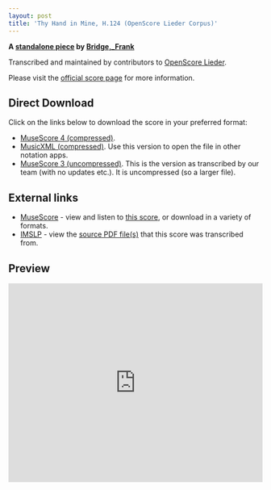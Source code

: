 ```yaml
---
layout: post
title: 'Thy Hand in Mine, H.124 (OpenScore Lieder Corpus)'
---
```


__A [standalone piece](https://fourscoreandmore.org/openscore/lieder/Bridge%2C_Frank/_/) by [Bridge,_Frank](https://fourscoreandmore.org/openscore/lieder/Bridge%2C_Frank)__

Transcribed and maintained by contributors to [OpenScore Lieder].

Please visit the [official score page] for more information.

[official score page]: https://musescore.com/openscore-lieder-corpus/scores/6477819
[OpenScore Lieder]: https://musescore.com/openscore-lieder-corpus

## Direct Download

Click on the links below to download the score in your preferred format:
- [MuseScore 4 (compressed)](https://fourscoreandmore.org/openscore/lieder/Bridge%2C_Frank/_/Thy_Hand_in_Mine%2C_H.124.mscz).
- [MusicXML (compressed)](https://fourscoreandmore.org/openscore/lieder/Bridge%2C_Frank/_/Thy_Hand_in_Mine%2C_H.124.mxl). Use this version to open the file in other notation apps.
- [MuseScore 3 (uncompressed)](https://raw.githubusercontent.com/OpenScore/Lieder/refs/heads/main/scores/Bridge%2C_Frank/_/Thy_Hand_in_Mine%2C_H.124/lc6477819.mscx). This is the version as transcribed by our team (with no updates etc.). It is uncompressed (so a larger file).

## External links

- [MuseScore] - view and listen to [this score][MuseScore], or download in a variety of formats.
- [IMSLP] - view the [source PDF file(s)][IMSLP] that this score was transcribed from.

[MuseScore]: https://musescore.com/score/6477819
[IMSLP]: https://imslp.org/wiki/Special:ReverseLookup/322750 

## Preview

<iframe width="100%" height="394" src="https://musescore.com/openscore-lieder-corpus/scores/6477819/embed" frameborder="0" allowfullscreen allow="autoplay; fullscreen"></iframe>
